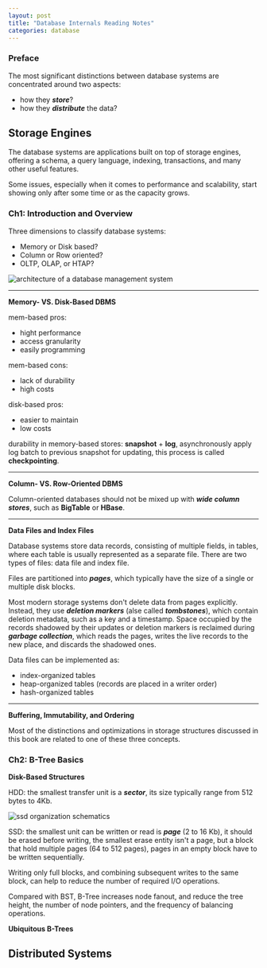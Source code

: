 ```yaml
---
layout: post
title: "Database Internals Reading Notes"
categories: database
---
```


### Preface

The most significant distinctions between database systems are concentrated around two aspects:
* how they **_store_**?
* how they **_distribute_** the data?

## Storage Engines

The database systems are applications built on top of storage engines, offering a schema, a query language, indexing, transactions, and many other useful features.

Some issues, especially when it comes to performance and scalability, start showing only after some time or as the capacity grows.

### Ch1: Introduction and Overview

Three dimensions to classify database systems:
* Memory or Disk based?
* Column or Row oriented?
* OLTP, OLAP, or HTAP?

![architecture of a database management system](/assets/2024-05-01-database_internals/figure1-1.png)

***
**Memory- VS. Disk-Based DBMS**

mem-based pros:
* hight performance
* access granularity
* easily programming

mem-based cons:
* lack of durability
* high costs

disk-based pros:
* easier to maintain
* low costs


durability in memory-based stores: **snapshot** + **log**, asynchronously apply log batch to previous snapshot for updating, this process is called **checkpointing**.

***
**Column- VS. Row-Oriented DBMS**

Column-oriented databases should not be mixed up with **_wide column stores_**, such as **BigTable** or **HBase**.

***
**Data Files and Index Files**

Database systems store data records, consisting of multiple fields, in tables, where each table is usually represented as a separate file. There are two types of files: data file and index file.

Files are partitioned into **_pages_**, which typically have the size of a single or multiple disk blocks.

Most modern storage systems don't delete data from pages explicitly. Instead, they use **_deletion markers_** (alse called **_tombstones_**), which contain deletion metadata, such as a key and a timestamp. Space occupied by the records shadowed by their updates or deletion markers is reclaimed during **_garbage collection_**, which reads the pages, writes the live records to the new place, and discards the shadowed ones.

Data files can be implemented as:
* index-organized tables
* heap-organized tables (records are placed in a writer order)
* hash-organized tables

***
**Buffering, Immutability, and Ordering**

Most of the distinctions and optimizations in storage structures discussed in this book are related to one of these three concepts.

### Ch2: B-Tree Basics

**Disk-Based Structures**

HDD: the smallest transfer unit is a **_sector_**, its size typically range from 512 bytes to 4Kb.

![ssd organization schematics](/assets/2024-05-01-database_internals/figure2-5.png)

SSD: the smallest unit can be written or read is **_page_** (2 to 16 Kb), it should be erased before writing, the smallest erase entity isn't a page, but a block that hold multiple pages (64 to 512 pages), pages in an empty block have to be written sequentially.

Writing only full blocks, and combining subsequent writes to the same block, can help to reduce the number of required I/O operations.

Compared with BST, B-Tree increases node fanout, and reduce the tree height, the number of node pointers, and the frequency of balancing operations.

**Ubiquitous B-Trees**

## Distributed Systems


